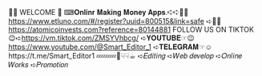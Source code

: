 👋🏻 WELCOME 🤗 
⌨︎𝐎𝐧𝐥𝐢𝐧𝐫 𝐌𝐚𝐤𝐢𝐧𝐠 𝐌𝐨𝐧𝐞𝐲 𝐀𝐩𝐩𝐬.➪➪🤑🤑https://www.etluno.com/#/register?uuid=800515&link=safe
➪🤑🤑https://atomicoinvests.com?reference=80144881
FOLLOW US ON TIKTOK😉➪https://vm.tiktok.com/ZMSYVhbcg/
➪𝐘𝐎𝐔𝐓𝐔𝐁𝐄☞︎︎︎😉https://www.youtube.com/@Smart_Editor_1    ➪𝐓𝐄𝐋𝐄𝐆𝐑𝐀𝐌☞︎︎︎☺️https://t.me/Smart_Editor1
💤💤💤💬☟︎︎︎☟︎︎︎☕︎
➪𝐸𝑑𝑖𝑡𝑖𝑛𝑔
➪𝑊𝑒𝑏 𝑑𝑒𝑣𝑒𝑙𝑜𝑝
➪𝑂𝑛𝑙𝑖𝑛𝑒 𝑊𝑜𝑟𝑘𝑠
➪𝑃𝑟𝑜𝑚𝑜𝑡𝑖𝑜𝑛
